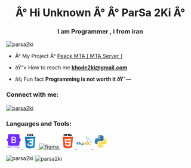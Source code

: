 <h1 align="center">Â° Hi Unknown Â° Â° ParSa 2Ki Â°</h1>
<h3 align="center">I am Programmer , i from iran</h3>

<p align="left"> <img src="https://komarev.com/ghpvc/?username=parsa2ki&label=Profile%20views&color=0e75b6&style=flat" alt="parsa2ki" /> </p>

- Â° My Project Â° [Peack MTA [ MTA Server ]](https://t.me/PeackMTA)

- ðŸ“« How to reach me **khode2ki@gmail.com**

- âš¡ Fun fact **Programming is not worth it ðŸ˜—**

<h3 align="left">Connect with me:</h3>
<p align="left">
<a href="https://www.youtube.com/c/parsa2ki" target="blank"><img align="center" src="https://raw.githubusercontent.com/rahuldkjain/github-profile-readme-generator/master/src/images/icons/Social/youtube.svg" alt="parsa2ki" height="30" width="40" /></a>
</p>

<h3 align="left">Languages and Tools:</h3>
<p align="left"> <a href="https://getbootstrap.com" target="_blank" rel="noreferrer"> <img src="https://raw.githubusercontent.com/devicons/devicon/master/icons/bootstrap/bootstrap-plain-wordmark.svg" alt="bootstrap" width="40" height="40"/> </a> <a href="https://www.w3schools.com/css/" target="_blank" rel="noreferrer"> <img src="https://raw.githubusercontent.com/devicons/devicon/master/icons/css3/css3-original-wordmark.svg" alt="css3" width="40" height="40"/> </a> <a href="https://www.figma.com/" target="_blank" rel="noreferrer"> <img src="https://www.vectorlogo.zone/logos/figma/figma-icon.svg" alt="figma" width="40" height="40"/> </a> <a href="https://www.w3.org/html/" target="_blank" rel="noreferrer"> <img src="https://raw.githubusercontent.com/devicons/devicon/master/icons/html5/html5-original-wordmark.svg" alt="html5" width="40" height="40"/> </a> <a href="https://www.mysql.com/" target="_blank" rel="noreferrer"> <img src="https://raw.githubusercontent.com/devicons/devicon/master/icons/mysql/mysql-original-wordmark.svg" alt="mysql" width="40" height="40"/> </a> <a href="https://www.python.org" target="_blank" rel="noreferrer"> <img src="https://raw.githubusercontent.com/devicons/devicon/master/icons/python/python-original.svg" alt="python" width="40" height="40"/> </a> </p>

<p><img align="left" src="https://github-readme-stats.vercel.app/api/top-langs?username=parsa2ki&show_icons=true&locale=en&layout=compact" alt="parsa2ki" /></p>

<p>&nbsp;<img align="center" src="https://github-readme-stats.vercel.app/api?username=parsa2ki&show_icons=true&locale=en" alt="parsa2ki" /></p>
